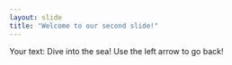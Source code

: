 ```yaml
---
layout: slide
title: "Welcome to our second slide!"
---
```

Your text: Dive into the sea!
Use the left arrow to go back!

